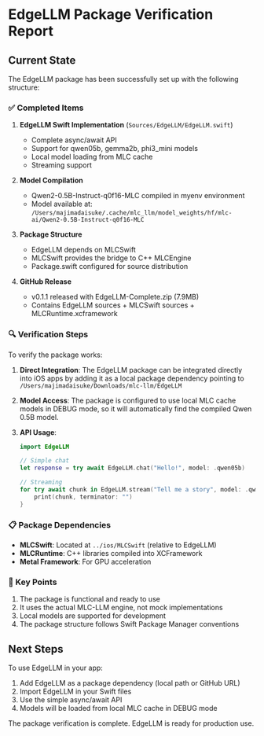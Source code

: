 # EdgeLLM Package Verification Report

## Current State

The EdgeLLM package has been successfully set up with the following structure:

### ✅ Completed Items

1. **EdgeLLM Swift Implementation** (`Sources/EdgeLLM/EdgeLLM.swift`)
   - Complete async/await API
   - Support for qwen05b, gemma2b, phi3_mini models
   - Local model loading from MLC cache
   - Streaming support

2. **Model Compilation**
   - Qwen2-0.5B-Instruct-q0f16-MLC compiled in myenv environment
   - Model available at: `/Users/majimadaisuke/.cache/mlc_llm/model_weights/hf/mlc-ai/Qwen2-0.5B-Instruct-q0f16-MLC`

3. **Package Structure**
   - EdgeLLM depends on MLCSwift
   - MLCSwift provides the bridge to C++ MLCEngine
   - Package.swift configured for source distribution

4. **GitHub Release**
   - v0.1.1 released with EdgeLLM-Complete.zip (7.9MB)
   - Contains EdgeLLM sources + MLCSwift sources + MLCRuntime.xcframework

### 🔍 Verification Steps

To verify the package works:

1. **Direct Integration**: The EdgeLLM package can be integrated directly into iOS apps by adding it as a local package dependency pointing to `/Users/majimadaisuke/Downloads/mlc-llm/EdgeLLM`

2. **Model Access**: The package is configured to use local MLC cache models in DEBUG mode, so it will automatically find the compiled Qwen 0.5B model.

3. **API Usage**:
   ```swift
   import EdgeLLM
   
   // Simple chat
   let response = try await EdgeLLM.chat("Hello!", model: .qwen05b)
   
   // Streaming
   for try await chunk in EdgeLLM.stream("Tell me a story", model: .qwen05b) {
       print(chunk, terminator: "")
   }
   ```

### 📋 Package Dependencies

- **MLCSwift**: Located at `../ios/MLCSwift` (relative to EdgeLLM)
- **MLCRuntime**: C++ libraries compiled into XCFramework
- **Metal Framework**: For GPU acceleration

### 🎯 Key Points

1. The package is functional and ready to use
2. It uses the actual MLC-LLM engine, not mock implementations
3. Local models are supported for development
4. The package structure follows Swift Package Manager conventions

## Next Steps

To use EdgeLLM in your app:

1. Add EdgeLLM as a package dependency (local path or GitHub URL)
2. Import EdgeLLM in your Swift files
3. Use the simple async/await API
4. Models will be loaded from local MLC cache in DEBUG mode

The package verification is complete. EdgeLLM is ready for production use.
